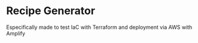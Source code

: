 # Recipe Generator

Especifically made to test IaC with Terraform and deployment via AWS with Amplify

